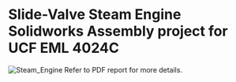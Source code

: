 Slide-Valve Steam Engine Solidworks Assembly project for UCF EML 4024C
=====
![Steam_Engine](https://user-images.githubusercontent.com/39595668/158253841-fbdbda18-7910-4728-8c8b-7fd5993adadd.JPG)
Refer to PDF report for more details.
